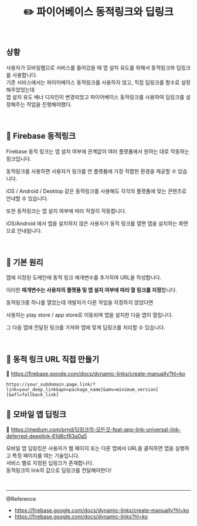 # <div align="center">✏️ 파이어베이스 동적링크와 딥링크</div>

<br>

## 상황

사용자가 모바일웹으로 서비스를 들어갔을 때 앱 설치 유도를 위해서 동적링크와 딥링크를 사용합니다.  
기존 서비스에서는 파이어베이스 동적링크를 사용하지 않고, 직접 딥링크를 함수로 설정해주었었는데  
앱 설치 유도 배너 디자인이 변경되었고 파이어베이스 동적링크를 사용하여 딥링크를 설정해주는 작업을 진행해야했다.

<br>

## 📌 Firebase 동적링크

Firebase 동적 링크는 앱 설치 여부에 관계없이 여러 플랫폼에서 원하는 대로 작동하는 링크입니다.

동적링크를 사용하면 사용자가 링크를 연 플랫폼에 가장 적합한 환경을 제공할 수 있습니다.

iOS / Android / Desktop 같은 동적링크를 사용해도 각각의 플랫폼에 맞는 콘텐츠로 안내할 수 있습니다.

또한 동적링크는 앱 설치 여부에 따라 적절히 작동합니다.

iOS/Android 에서 앱을 설치하지 않은 사용자가 동적 링크를 열면 앱을 설치하는 화면으로 안내됩니다.

<br>

## 📌 기본 원리

앱에 지정된 도메인에 동적 링크 매개변수를 추가하여 URL을 작성합니다.

이러한 **매개변수는 사용자의 플랫폼 및 앱 설치 여부에 따라 열 링크를 지정**합니다.

동적링크중 하나를 열었는데 개발자가 다른 작업을 지정하지 않았다면

사용자는 play store / app store로 이동되며 앱을 설치한 다음 앱이 열립니다.

그 다음 앱에 전달된 링크를 가져와 앱에 맞게 딥링크를 처리할 수 있습니다.

<br>

## 📌 동적 링크 URL 직접 만들기

🔗 https://firebase.google.com/docs/dynamic-links/create-manually?hl=ko

```
https://your_subdomain.page.link/?link=your_deep_link&apn=package_name[&amv=minimum_version][&afl=fallback_link]
```

## 📌 모바일 앱 딥링크

🔗 https://medium.com/prnd/딥링크의-모든것-feat-app-link-universal-link-deferred-deeplink-61d6cf63a0a5

모바일 앱 딥링킹은 사용자가 웹 페이지 또는 다른 앱에서 URL을 클릭하면 앱을 실행하고 특정 페이지를 여는 기술입니다.  
서비스 별로 지정된 딥링크가 존재합니다.  
동적링크의 link의 값으로 딥링크를 전달해야한다!

<br>

---

@Reference

- https://firebase.google.com/docs/dynamic-links/create-manually?hl=ko
- https://firebase.google.com/docs/dynamic-links?hl=ko
